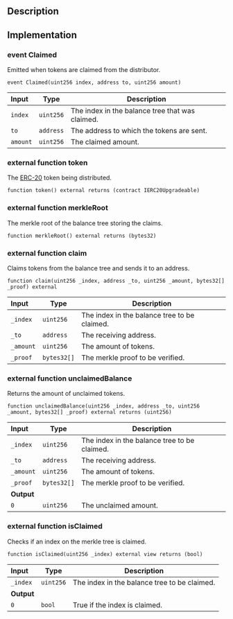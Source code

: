 ## Description

## Implementation

### event Claimed

Emitted when tokens are claimed from the distributor.

```solidity
event Claimed(uint256 index, address to, uint256 amount)
```

| Input    | Type      | Description                                     |
| :------- | --------- | ----------------------------------------------- |
| `index`  | `uint256` | The index in the balance tree that was claimed. |
| `to`     | `address` | The address to which the tokens are sent.       |
| `amount` | `uint256` | The claimed amount.                             |

### external function token

The [ERC-20](https://eips.ethereum.org/EIPS/eip-20) token being distributed.

```solidity
function token() external returns (contract IERC20Upgradeable)
```

### external function merkleRoot

The merkle root of the balance tree storing the claims.

```solidity
function merkleRoot() external returns (bytes32)
```

### external function claim

Claims tokens from the balance tree and sends it to an address.

```solidity
function claim(uint256 _index, address _to, uint256 _amount, bytes32[] _proof) external
```

| Input     | Type        | Description                                  |
| :-------- | ----------- | -------------------------------------------- |
| `_index`  | `uint256`   | The index in the balance tree to be claimed. |
| `_to`     | `address`   | The receiving address.                       |
| `_amount` | `uint256`   | The amount of tokens.                        |
| `_proof`  | `bytes32[]` | The merkle proof to be verified.             |

### external function unclaimedBalance

Returns the amount of unclaimed tokens.

```solidity
function unclaimedBalance(uint256 _index, address _to, uint256 _amount, bytes32[] _proof) external returns (uint256)
```

| Input      | Type        | Description                                  |
| :--------- | ----------- | -------------------------------------------- |
| `_index`   | `uint256`   | The index in the balance tree to be claimed. |
| `_to`      | `address`   | The receiving address.                       |
| `_amount`  | `uint256`   | The amount of tokens.                        |
| `_proof`   | `bytes32[]` | The merkle proof to be verified.             |
| **Output** |             |
| `0`        | `uint256`   | The unclaimed amount.                        |

### external function isClaimed

Checks if an index on the merkle tree is claimed.

```solidity
function isClaimed(uint256 _index) external view returns (bool)
```

| Input      | Type      | Description                                  |
| :--------- | --------- | -------------------------------------------- |
| `_index`   | `uint256` | The index in the balance tree to be claimed. |
| **Output** |           |
| `0`        | `bool`    | True if the index is claimed.                |

<!--CONTRACT_END-->
